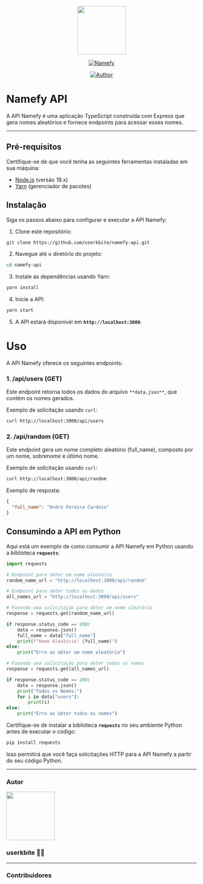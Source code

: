 <p align="center">
<img src="https://i.pinimg.com/564x/0e/1c/f0/0e1cf00605082d11da6385459a3a1687.jpg" width="128" height="128"/>
</p>
<p align="center">
<a href="#"><img title="Namefy" src="https://img.shields.io/badge/-Namefy-FF0000?style=for-the-badge"></a>
</p>
<p align="center">
<a href="https://github.com/userkbite"><img title="Author" src="https://img.shields.io/badge/Author-userkbite-FF0000.svg?style=for-the-badge&logo=github"></a>
</p>

# Namefy API

A API Namefy é uma aplicação TypeScript construída com Express que gera nomes aleatórios e fornece endpoints para acessar esses nomes.

---

## Pré-requisitos

Certifique-se de que você tenha as seguintes ferramentas instaladas em sua máquina:

- [Node.js](https://nodejs.org/) (versão 18.x)
- [Yarn](https://yarnpkg.com/) (gerenciador de pacotes)

## Instalação

Siga os passos abaixo para configurar e executar a API Namefy:

1. Clone este repositório:

```bash
git clone https://github.com/userkbite/namefy-api.git
```

2. Navegue até o diretório do projeto:

```bash
cd namefy-api
```

3. Instale as dependências usando Yarn:

```bash
yarn install
```

4. Inicie a API:

```bash
yarn start
```

5. A API estará disponível em **`http://localhost:3000`**.

# Uso

A API Namefy oferece os seguintes endpoints:

### 1. /api/users (GET)

Este endpoint retorna todos os dados do arquivo `**data.json**`, que contém os nomes gerados.

Exemplo de solicitação usando `curl`:

```bash
curl http://localhost:3000/api/users
```

### 2. /api/random (GET)

Este endpoint gera um nome completo aleatório (full_name), composto por um nome, sobrenome e último nome.

Exemplo de solicitação usando `curl`:

```bash
curl http://localhost:3000/api/random
```

Exemplo de resposta:

```json
{
  "full_name": "André Pereira Cardoso"
}
```

## Consumindo a API em Python

Aqui está um exemplo de como consumir a API Namefy em Python usando a biblioteca **`requests`**:

```python
import requests

# Endpoint para obter um nome aleatório
random_name_url = "http://localhost:3000/api/random"

# Endpoint para obter todos os dados
all_names_url = "http://localhost:3000/api/users"

# Fazendo uma solicitação para obter um nome aleatório
response = requests.get(random_name_url)

if response.status_code == 200:
    data = response.json()
    full_name = data["full_name"]
    print(f"Nome Aleatório: {full_name}")
else:
    print("Erro ao obter um nome aleatório")

# Fazendo uma solicitação para obter todos os nomes
response = requests.get(all_names_url)

if response.status_code == 200:
    data = response.json()
    print("Todos os Nomes:")
    for i in data["users"]:
        print(i)
else:
    print("Erro ao obter todos os nomes")
```

Certifique-se de instalar a biblioteca **`requests`** no seu ambiente Python antes de executar o código:

```bash
pip install requests
```

Isso permitirá que você faça solicitações HTTP para a API Namefy a partir do seu código Python.

---

### Autor

<img src="https://github.com/userkbite.png" width="128" height="128"/>

### userkbite 👨‍💻

---

### Contribuidores
